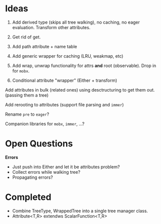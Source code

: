 # Ideas

1. Add derived type (skips all tree walking), no caching, no eager evaluation. Transform other attributes.

1. Get rid of get.

1. Add path attribute + name table

1. Add generic wrapper for caching (LRU, weakmap, etc)

1. Add wrap, unwrap functionality for attrs **and** root (observable). Drop in for `mobx`.

1. Conditional attribute "wrapper" (Either + transform)

Add attributes in bulk (related ones) using desctructuring to get them out. (passing them a tree)

Add rerooting to attributes (support file parsing and `immer`)

Rename `pre` to `eager`?

Companion libraries for `mobx`, `immer`, ...?

# Open Questions

**Errors**

- Just push into Either and let it be attributes problem?
- Collect errors while walking tree?
- Propagating errors?

# Completed

- Combine TreeType, WrappedTree into a single tree manager class.
- Attribute<T,R> extendws ScalarFunction<T,R>
